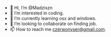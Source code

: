 - 👋 Hi, I’m @Madziszn
- 👀 I’m interested in coding.
- 🌱 I’m currently learning osx and windows.
- 💞️ I’m looking to collaborate on finding job.
- 📫 How to reach me czerwonyser@gmail.com.

<!---
Madziszn/Madziszn is a ✨ special ✨ repository because its `README.md` (this file) appears on your GitHub profile.
You can click the Preview link to take a look at your changes.
--->

